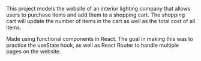 This project models the website of an interior lighting company that allows users to purchase items and add them to a shopping cart. The shopping cart will update the number of items in the cart as well as the total cost of all items. 

Made using functional components in React. The goal in making this was to practice the useState hook, as well as React Router to handle multiple pages on the website.